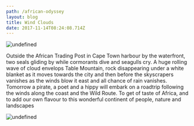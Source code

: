 ```yaml
---
path: /african-odyssey
layout: blog
title: Wind Clouds
date: 2017-11-14T08:24:08.714Z
---
```

![undefined](/images/IMG_9107.JPG)

Outside the African Trading Post in Cape Town harbour by the waterfront, two seals gliding by while cormorants dive and seagulls cry. A huge rolling wave of cloud envelops Table Mountain, rock disappearing under a white blanket as it moves towards the city and then before the skyscrapers vanishes as the winds blow it east and all chance of rain vanishes. Tomorrow a pirate, a poet and a hippy will embark on a roadtrip following the winds along the coast and the Wild Route. To get of taste of Africa, and to add our own flavour to this wonderful continent of people, nature and landscapes

![undefined](/images/IMG_9118.JPG)
